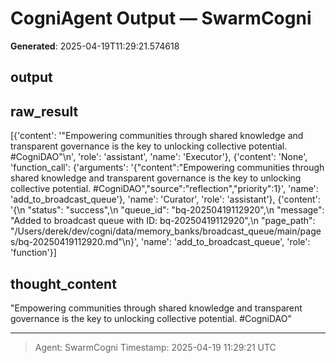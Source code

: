 # CogniAgent Output — SwarmCogni

**Generated**: 2025-04-19T11:29:21.574618

## output


## raw_result
[{'content': '"Empowering communities through shared knowledge and transparent governance is the key to unlocking collective potential. #CogniDAO"\n', 'role': 'assistant', 'name': 'Executor'}, {'content': 'None', 'function_call': {'arguments': '{"content":"Empowering communities through shared knowledge and transparent governance is the key to unlocking collective potential. #CogniDAO","source":"reflection","priority":1}', 'name': 'add_to_broadcast_queue'}, 'name': 'Curator', 'role': 'assistant'}, {'content': '{\n  "status": "success",\n  "queue_id": "bq-20250419112920",\n  "message": "Added to broadcast queue with ID: bq-20250419112920",\n  "page_path": "/Users/derek/dev/cogni/data/memory_banks/broadcast_queue/main/pages/bq-20250419112920.md"\n}', 'name': 'add_to_broadcast_queue', 'role': 'function'}]

## thought_content
"Empowering communities through shared knowledge and transparent governance is the key to unlocking collective potential. #CogniDAO"


---
> Agent: SwarmCogni
> Timestamp: 2025-04-19 11:29:21 UTC